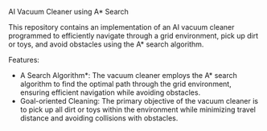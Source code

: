 AI Vacuum Cleaner using A* Search

This repository contains an implementation of an AI vacuum cleaner programmed to efficiently navigate through a grid environment, pick up dirt or toys, and avoid obstacles using the A* search algorithm.

Features:

  - A Search Algorithm*: The vacuum cleaner employs the A* search algorithm to find the optimal path through the grid environment, ensuring efficient navigation while avoiding obstacles.
  - Goal-oriented Cleaning: The primary objective of the vacuum cleaner is to pick up all dirt or toys within the environment while minimizing travel distance and avoiding collisions with obstacles.
